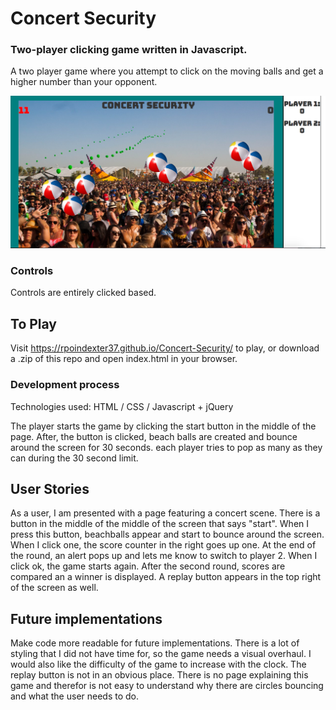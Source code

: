 # Concert Security

### Two-player clicking game written in Javascript.

A two player game where you attempt to click on the moving balls and get a higher number than your opponent.  


![Sample of gameplay](https://github.com/rpoindexter37/Concert-Security/blob/master/Screen%20Shot%202016-12-06%20at%209.43.41%20AM.png?raw=true)

### Controls

Controls are entirely clicked based.

## To Play

Visit https://rpoindexter37.github.io/Concert-Security/ to play, or download a .zip of this repo and open index.html in your browser.

### Development process

Technologies used: HTML / CSS / Javascript + jQuery

The player starts the game by clicking the start button in the middle of the page. After, the button is clicked, beach balls are created and bounce around the screen for 30 seconds. each player tries to pop as many as they can during the 30 second limit.

## User Stories

As a user, I am presented with a page featuring a concert scene. There is a button in the middle of the middle of the screen that says "start". When I press this button, beachballs appear and start to bounce around the screen. When I click one, the score counter in the right goes up one. At the end of the round, an alert pops up and lets me know to switch to player 2. When I click ok, the game starts again. After the second round, scores are compared an a winner is displayed. A replay button appears in the top right of the screen as well.


## Future implementations

Make code more readable for future implementations.
There is a lot of styling that I did not have time for, so the game needs a visual overhaul.
I would also like the difficulty of the game to increase with the clock.
The replay button is not in an obvious place.
There is no page explaining this game and therefor is not easy to understand why there are circles bouncing and what the user needs to do.
